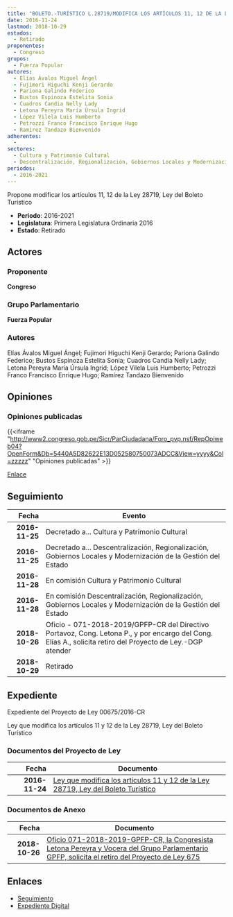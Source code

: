 ```yaml
---
title: "BOLETO.-TURÍSTICO L.28719/MODIFICA LOS ARTÍCULOS 11, 12 DE LA LEY DEL..."
date: 2016-11-24
lastmod: 2018-10-29
estados: 
  - Retirado
proponentes: 
  - Congreso
grupos: 
  - Fuerza Popular
autores: 
  - Elías Ávalos Miguel Ángel
  - Fujimori Higuchi Kenji Gerardo
  - Pariona Galindo Federico
  - Bustos Espinoza Estelita Sonia
  - Cuadros Candia Nelly Lady
  - Letona Pereyra María Úrsula Ingrid
  - López Vilela Luis Humberto
  - Petrozzi Franco Francisco Enrique Hugo
  - Ramírez Tandazo Bienvenido
adherentes: 
  - 
sectores: 
  - Cultura y Patrimonio Cultural
  - Descentralización, Regionalización, Gobiernos Locales y Modernización de la Gestión del Estado
periodos: 
  - 2016-2021
---
```


Propone modificar los artículos 11, 12 de la Ley 28719, Ley del Boleto Turístico

- **Periodo**: 2016-2021
- **Legislatura**: Primera Legislatura Ordinaria 2016
- **Estado**: Retirado

## Actores

### Proponente

**Congreso**

### Grupo Parlamentario

**Fuerza Popular**

### Autores

Elías Ávalos Miguel Ángel; Fujimori Higuchi Kenji Gerardo; Pariona Galindo Federico; Bustos Espinoza Estelita Sonia; Cuadros Candia Nelly Lady; Letona Pereyra María Úrsula Ingrid; López Vilela Luis Humberto; Petrozzi Franco Francisco Enrique Hugo; Ramírez Tandazo Bienvenido


## Opiniones

### Opiniones publicadas

{{<iframe "http://www2.congreso.gob.pe/Sicr/ParCiudadana/Foro_pvp.nsf/RepOpiweb04?OpenForm&Db=5440A5D82622E13D052580750073ADCC&View=yyyy&Col=zzzzz" "Opiniones publicadas" >}}

[Enlace](http://www2.congreso.gob.pe/Sicr/ParCiudadana/Foro_pvp.nsf/RepOpiweb04?OpenForm&Db=5440A5D82622E13D052580750073ADCC&View=yyyy&Col=zzzzz)

## Seguimiento

| Fecha | Evento |
|------:|--------|
| **2016-11-25** | Decretado a... Cultura y Patrimonio Cultural|
| **2016-11-25** | Decretado a... Descentralización, Regionalización, Gobiernos Locales y Modernización de la Gestión del Estado|
| **2016-11-28** | En comisión Cultura y Patrimonio Cultural|
| **2016-11-28** | En comisión Descentralización, Regionalización, Gobiernos Locales y Modernización de la Gestión del Estado|
| **2018-10-26** | Oficio - 071-2018-2019/GPFP-CR del Directivo Portavoz, Cong. Letona P., y por encargo del Cong. Elías A., solicita retiro del Proyecto de Ley.-DGP atender|
| **2018-10-29** | Retirado|


## Expediente

Expediente del Proyecto de Ley 00675/2016-CR

Ley que modifica los artículos 11 y 12 de la Ley 28719, Ley del Boleto Turístico


### Documentos del Proyecto de Ley

| Fecha | Documento |
|------:|--------|
| **2016-11-24** | [Ley que modifica los artículos 11 y 12 de la Ley 28719, Ley del Boleto Turístico](http://www.leyes.congreso.gob.pe/Documentos/2016_2021/Proyectos_de_Ley_y_de_Resoluciones_Legislativas/PL0067520161124.pdf) |

### Documentos de Anexo

| Fecha | Documento |
|------:|--------|
| **2018-10-26** | [Oficio 071-2018-2019-GPFP-CR, la Congresista Letona Pereyra y Vocera del Grupo Parlamentario GPFP, solicita el retiro del Proyecto de Ley 675](http://www.leyes.congreso.gob.pe/Documentos/2016_2021/Oficios/Grupos_Parlamentarios/OFICIO-071-2018-2019-GPFP-CR.pdf) |

## Enlaces 

- [Seguimiento](http://www2.congreso.gob.pe/Sicr/TraDocEstProc/CLProLey2016.nsf/f7fff46988ca05b1052578e100829cc7/d459394a9144494c05258075007c8be9?OpenDocument)
- [Expediente Digital](http://www2.congreso.gob.pehttp://www2.congreso.gob.pe/Sicr/TraDocEstProc/CLProLey2016.nsf/f7fff46988ca05b1052578e100829cc7/d459394a9144494c05258075007c8be9?OpenDocument&Click=05257FB7005EB655.eb71d0cf91d8294e05256cdf006b5706/$Body/0.1C6C)
